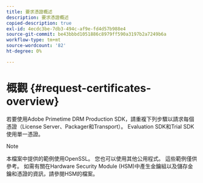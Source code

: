 ```yaml
---
title: 要求憑證概述
description: 要求憑證概述
copied-description: true
exl-id: 4ecdc3be-7db3-494c-af9e-fd4d57b988e4
source-git-commit: be43bbbd1051886c8979ff590a3197b2a7249b6a
workflow-type: tm+mt
source-wordcount: '82'
ht-degree: 0%

---
```


# 概觀 {#request-certificates-overview}

若要使用Adobe Primetime DRM Production SDK，請重複下列步驟以請求每個憑證（License Server、Packager和Transport）。 Evaluation SDK和Trial SDK使用單一憑證。

>[!NOTE]
>
>本檔案中提供的範例使用OpenSSL。 您也可以使用其他公用程式。 這些範例僅供參考。 如需有關在Hardware Security Module (HSM)中產生金鑰組以及儲存金鑰和憑證的資訊，請參閱HSM的檔案。
